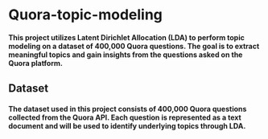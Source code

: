 # Quora-topic-modeling
#### This project utilizes Latent Dirichlet Allocation (LDA) to perform topic modeling on a dataset of 400,000 Quora questions. The goal is to extract meaningful topics and gain insights from the questions asked on the Quora platform.
## Dataset
#### The dataset used in this project consists of 400,000 Quora questions collected from the Quora API. Each question is represented as a text document and will be used to identify underlying topics through LDA.

